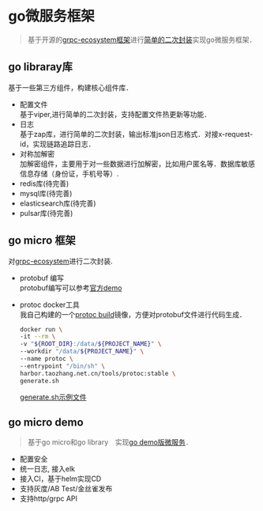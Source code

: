 go微服务框架
==================

> 基于开源的[grpc-ecosystem框架](https://github.com/grpc-ecosystem)进行[简单的二次封装](https://git.taozhang.net.cn/open/go-micro)实现go微服务框架．


## go libraray库

基于一些第三方组件，构建核心组件库．

- 配置文件  
  基于viper,进行简单的二次封装，支持配置文件热更新等功能．
- 日志  
  基于zap库，进行简单的二次封装，输出标准json日志格式．对接x-request-id，实现链路追踪日志．
- 对称加解密  
  加解密组件，主要用于对一些数据进行加解密，比如用户匿名等．数据库敏感信息存储（身份证，手机号等）.
- redis库(待完善)  
- mysql库(待完善)  
- elasticsearch库(待完善)  
- pulsar库(待完善)  


## go micro 框架

对[grpc-ecosystem](https://grpc-ecosystem.github.io/grpc-gateway/)进行二次封装. 

- protobuf 编写  
  protobuf编写可以参考[官方demo](https://github.com/grpc-ecosystem/grpc-gateway/blob/master/examples/internal/proto/examplepb/a_bit_of_everything.proto)
- protoc docker工具  
  我自己构建的一个[protoc build](https://git.taozhang.net.cn/open/dockerfiles/src/branch/master/protoc/stable/Dockerfile)镜像，方便对protobuf文件进行代码生成．

  ```bash
  docker run \
  -it --rm \
  -v "${ROOT_DIR}:/data/${PROJECT_NAME}" \
  --workdir "/data/${PROJECT_NAME}" \
  --name protoc \
  --entrypoint "/bin/sh" \
  harbor.taozhang.net.cn/tools/protoc:stable \
  generate.sh
  ```
  [generate.sh示例文件](https://www.taozhang.net.cn/micro/files/go/generate.sh)

## go micro demo 

> 基于go micro和go library　实现[go demo版微服务](https://git.taozhang.net.cn/open/demo-go-micro)．

- 配置安全
- 统一日志, 接入elk
- 接入CI，基于helm实现CD
- 支持灰度/AB Test/金丝雀发布
- 支持http/grpc API

